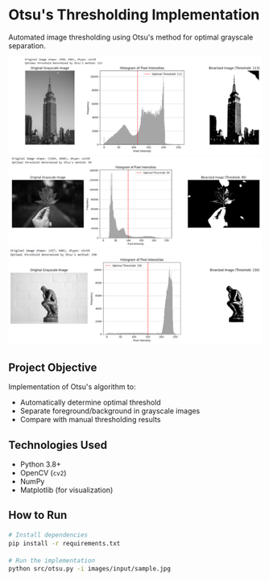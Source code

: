 # Otsu's Thresholding Implementation

Automated image thresholding using Otsu's method for optimal grayscale separation.

![Before/After](images/output/Output_of_sample_image1.png)
![Before/After](images/output/Output_of_sample_image2.png)
![Before/After](images/output/Output_of_sample_image3.png)

## Project Objective
Implementation of Otsu's algorithm to:
- Automatically determine optimal threshold
- Separate foreground/background in grayscale images
- Compare with manual thresholding results

## Technologies Used
- Python 3.8+
- OpenCV (`cv2`)
- NumPy
- Matplotlib (for visualization)

## How to Run
```bash
# Install dependencies
pip install -r requirements.txt

# Run the implementation
python src/otsu.py -i images/input/sample.jpg
